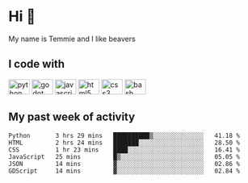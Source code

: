 <h1 align="left">Hi 👋</h1>

<p>My name is Temmie and I like beavers</p>

<h2 align="left">I code with</h2>

<div align="left">
  <img src="https://cdn.jsdelivr.net/gh/devicons/devicon/icons/python/python-original.svg" height="30" width="42" alt="python logo"/>
  <img src="https://cdn.jsdelivr.net/gh/devicons/devicon/icons/godot/godot-original.svg" height="30" width="42" alt="godot logo"/>
  <img src="https://cdn.jsdelivr.net/gh/devicons/devicon/icons/javascript/javascript-original.svg" height="30" width="42" alt="javascript logo"/>
  <img src="https://cdn.jsdelivr.net/gh/devicons/devicon/icons/html5/html5-original.svg" height="30" width="42" alt="html5 logo"/>
  <img src="https://cdn.jsdelivr.net/gh/devicons/devicon/icons/css3/css3-original.svg" height="30" width="42" alt="css3 logo"/>
  <img src="https://cdn.jsdelivr.net/gh/devicons/devicon/icons/bash/bash-original.svg" height="30" width="42" alt="bash logo"/>
</div>


<h2 align="left">My past week of activity</h2>

<!--START_SECTION:waka-->

```text
Python       3 hrs 29 mins   ██████████▒░░░░░░░░░░░░░░   41.18 %
HTML         2 hrs 24 mins   ███████░░░░░░░░░░░░░░░░░░   28.50 %
CSS          1 hr 23 mins    ████░░░░░░░░░░░░░░░░░░░░░   16.41 %
JavaScript   25 mins         █▒░░░░░░░░░░░░░░░░░░░░░░░   05.05 %
JSON         14 mins         ▓░░░░░░░░░░░░░░░░░░░░░░░░   02.86 %
GDScript     14 mins         ▓░░░░░░░░░░░░░░░░░░░░░░░░   02.84 %
```

<!--END_SECTION:waka-->
